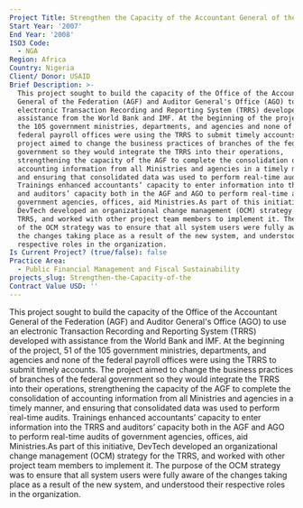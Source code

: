 ```yaml
---
Project Title: Strengthen the Capacity of the Accountant General of the Federation of Nigeria
Start Year: '2007'
End Year: '2008'
ISO3 Code:
  - NGA
Region: Africa
Country: Nigeria
Client/ Donor: USAID
Brief Description: >-
  This project sought to build the capacity of the Office of the Accountant
  General of the Federation (AGF) and Auditor General's Office (AGO) to use an
  electronic Transaction Recording and Reporting System (TRRS) developed with
  assistance from the World Bank and IMF. At the beginning of the project, 51 of
  the 105 government ministries, departments, and agencies and none of the
  federal payroll offices were using the TRRS to submit timely accounts. The
  project aimed to change the business practices of branches of the federal
  government so they would integrate the TRRS into their operations,
  strengthening the capacity of the AGF to complete the consolidation of
  accounting information from all Ministries and agencies in a timely manner,
  and ensuring that consolidated data was used to perform real-time audits.
  Trainings enhanced accountants’ capacity to enter information into the TRRS
  and auditors’ capacity both in the AGF and AGO to perform real-time audits of
  government agencies, offices, aid Ministries.As part of this initiative,
  DevTech developed an organizational change management (OCM) strategy for the
  TRRS, and worked with other project team members to implement it. The purpose
  of the OCM strategy was to ensure that all system users were fully aware of
  the changes taking place as a result of the new system, and understood their
  respective roles in the organization.
Is Current Project? (true/false): false
Practice Area:
  - Public Financial Management and Fiscal Sustainability
projects_slug: Strengthen-the-Capacity-of-the
Contract Value USD: ''
---
```

This project sought to build the capacity of the Office of the Accountant General of the Federation (AGF) and Auditor General's Office (AGO) to use an electronic Transaction Recording and Reporting System (TRRS) developed with assistance from the World Bank and IMF. At the beginning of the project, 51 of the 105 government ministries, departments, and agencies and none of the federal payroll offices were using the TRRS to submit timely accounts. The project aimed to change the business practices of branches of the federal government so they would integrate the TRRS into their operations, strengthening the capacity of the AGF to complete the consolidation of accounting information from all Ministries and agencies in a timely manner, and ensuring that consolidated data was used to perform real-time audits. Trainings enhanced accountants’ capacity to enter information into the TRRS and auditors’ capacity both in the AGF and AGO to perform real-time audits of government agencies, offices, aid Ministries.As part of this initiative, DevTech developed an organizational change management (OCM) strategy for the TRRS, and worked with other project team members to implement it. The purpose of the OCM strategy was to ensure that all system users were fully aware of the changes taking place as a result of the new system, and understood their respective roles in the organization.